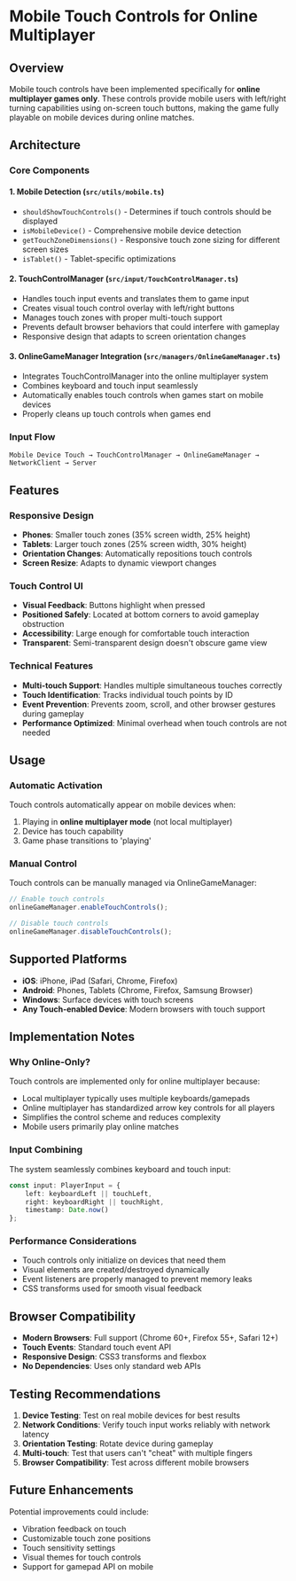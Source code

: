 # Mobile Touch Controls for Online Multiplayer

## Overview

Mobile touch controls have been implemented specifically for **online multiplayer games only**. These controls provide mobile users with left/right turning capabilities using on-screen touch buttons, making the game fully playable on mobile devices during online matches.

## Architecture

### Core Components

#### 1. Mobile Detection (`src/utils/mobile.ts`)
- `shouldShowTouchControls()` - Determines if touch controls should be displayed
- `isMobileDevice()` - Comprehensive mobile device detection
- `getTouchZoneDimensions()` - Responsive touch zone sizing for different screen sizes
- `isTablet()` - Tablet-specific optimizations

#### 2. TouchControlManager (`src/input/TouchControlManager.ts`)
- Handles touch input events and translates them to game input
- Creates visual touch control overlay with left/right buttons
- Manages touch zones with proper multi-touch support
- Prevents default browser behaviors that could interfere with gameplay
- Responsive design that adapts to screen orientation changes

#### 3. OnlineGameManager Integration (`src/managers/OnlineGameManager.ts`)
- Integrates TouchControlManager into the online multiplayer system
- Combines keyboard and touch input seamlessly
- Automatically enables touch controls when games start on mobile devices
- Properly cleans up touch controls when games end

### Input Flow

```
Mobile Device Touch → TouchControlManager → OnlineGameManager → NetworkClient → Server
```

## Features

### Responsive Design
- **Phones**: Smaller touch zones (35% screen width, 25% height)
- **Tablets**: Larger touch zones (25% screen width, 30% height)
- **Orientation Changes**: Automatically repositions touch controls
- **Screen Resize**: Adapts to dynamic viewport changes

### Touch Control UI
- **Visual Feedback**: Buttons highlight when pressed
- **Positioned Safely**: Located at bottom corners to avoid gameplay obstruction
- **Accessibility**: Large enough for comfortable touch interaction
- **Transparent**: Semi-transparent design doesn't obscure game view

### Technical Features
- **Multi-touch Support**: Handles multiple simultaneous touches correctly
- **Touch Identification**: Tracks individual touch points by ID
- **Event Prevention**: Prevents zoom, scroll, and other browser gestures during gameplay
- **Performance Optimized**: Minimal overhead when touch controls are not needed

## Usage

### Automatic Activation
Touch controls automatically appear on mobile devices when:
1. Playing in **online multiplayer mode** (not local multiplayer)
2. Device has touch capability
3. Game phase transitions to 'playing'

### Manual Control
Touch controls can be manually managed via OnlineGameManager:
```typescript
// Enable touch controls
onlineGameManager.enableTouchControls();

// Disable touch controls  
onlineGameManager.disableTouchControls();
```

## Supported Platforms

- **iOS**: iPhone, iPad (Safari, Chrome, Firefox)
- **Android**: Phones, Tablets (Chrome, Firefox, Samsung Browser)
- **Windows**: Surface devices with touch screens
- **Any Touch-enabled Device**: Modern browsers with touch support

## Implementation Notes

### Why Online-Only?
Touch controls are implemented only for online multiplayer because:
- Local multiplayer typically uses multiple keyboards/gamepads
- Online multiplayer has standardized arrow key controls for all players
- Simplifies the control scheme and reduces complexity
- Mobile users primarily play online matches

### Input Combining
The system seamlessly combines keyboard and touch input:
```typescript
const input: PlayerInput = {
    left: keyboardLeft || touchLeft,
    right: keyboardRight || touchRight,
    timestamp: Date.now()
};
```

### Performance Considerations
- Touch controls only initialize on devices that need them
- Visual elements are created/destroyed dynamically
- Event listeners are properly managed to prevent memory leaks
- CSS transforms used for smooth visual feedback

## Browser Compatibility

- **Modern Browsers**: Full support (Chrome 60+, Firefox 55+, Safari 12+)
- **Touch Events**: Standard touch event API
- **Responsive Design**: CSS3 transforms and flexbox
- **No Dependencies**: Uses only standard web APIs

## Testing Recommendations

1. **Device Testing**: Test on real mobile devices for best results
2. **Network Conditions**: Verify touch input works reliably with network latency
3. **Orientation Testing**: Rotate device during gameplay
4. **Multi-touch**: Test that users can't "cheat" with multiple fingers
5. **Browser Compatibility**: Test across different mobile browsers

## Future Enhancements

Potential improvements could include:
- Vibration feedback on touch
- Customizable touch zone positions
- Touch sensitivity settings
- Visual themes for touch controls
- Support for gamepad API on mobile
